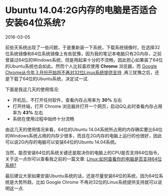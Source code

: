 # Ubuntu 14.04:2G内存的电脑是否适合安装64位系统?        
2016-03-05  <br />          
   
前些天系统出现了一些问题，于是重新装一下系统，下载系统镜像时，在选择32位系统镜像和64位系统镜像上有些犹豫，因为我的笔记本电脑只有2G内存，之前曾装过64位的Windows系统，但是用起来十分的不流畅，因此担心如果装了64位的Ubuntu系统也会如此。然而个人比较喜欢使用 **Chrome** 浏览器，而 [Google Chrome从今年３月份开始将不再对32位Linux系统提供支持](http://www.omgubuntu.co.uk/2016/01/google-chrome-linux-32-bit-discontinued) ,再三犹豫之后，还是下载了64位的Ubuntu系统，决定试一试.           
       
下面是我这几天的使用情况:             
            
- 开机后，不打开任何软件，查看内存占用率为 **30%** 左右     
- 打开终端，打开 Chrome 浏览器并打开一个网页，启动QQ,此时查看内存占用率为 **43%** 左右
- 系统在使用过程中始终十分流畅         
    
由这几天的使用情况来看，64位的Ubuntu 14.04系统所占用的内存确实要比64位的Windows系统占用的内存少很多，而且在2G内存的电脑上运行的也很好，因此可以说2G内存的电脑可以安装64位的Ubuntu 14.04系统。      
        
当然，能否安装64位的系统关键还是取决你的电脑上的CPU是否支持64位指令，关于这一点你可以查看我之前的一篇文章: [Linux:如何查看你的电脑是否支持64位系统?](http://www.studyandshare.info/if_your_machine_support_64bit_os.html)       
       
       
最后建议大家如果安装Ubuntu系统的话，还是尽量安装64位的系统，因为64位系统是大势所趋，比如 Google Chrome 不再对32位的Linux系统提供支持就可以说明这一点.   
